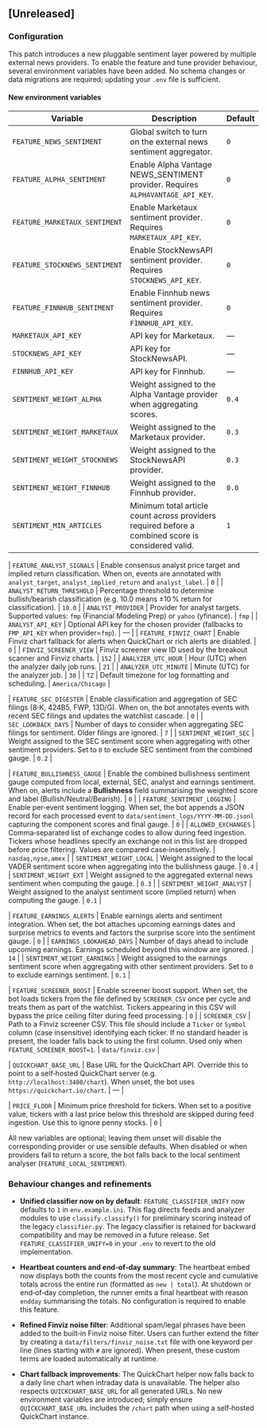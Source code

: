 ## [Unreleased]

### Configuration

This patch introduces a new pluggable sentiment layer powered by multiple
external news providers.  To enable the feature and tune provider
behaviour, several environment variables have been added.  No schema
changes or data migrations are required; updating your `.env` file is
sufficient.

#### New environment variables

| Variable | Description | Default |
| --- | --- | --- |
| `FEATURE_NEWS_SENTIMENT` | Global switch to turn on the external news sentiment aggregator. | `0` |
| `FEATURE_ALPHA_SENTIMENT` | Enable Alpha Vantage NEWS_SENTIMENT provider.  Requires `ALPHAVANTAGE_API_KEY`. | `0` |
| `FEATURE_MARKETAUX_SENTIMENT` | Enable Marketaux sentiment provider.  Requires `MARKETAUX_API_KEY`. | `0` |
| `FEATURE_STOCKNEWS_SENTIMENT` | Enable StockNewsAPI sentiment provider.  Requires `STOCKNEWS_API_KEY`. | `0` |
| `FEATURE_FINNHUB_SENTIMENT` | Enable Finnhub news sentiment provider.  Requires `FINNHUB_API_KEY`. | `0` |
| `MARKETAUX_API_KEY` | API key for Marketaux. | — |
| `STOCKNEWS_API_KEY` | API key for StockNewsAPI. | — |
| `FINNHUB_API_KEY` | API key for Finnhub. | — |
| `SENTIMENT_WEIGHT_ALPHA` | Weight assigned to the Alpha Vantage provider when aggregating scores. | `0.4` |
| `SENTIMENT_WEIGHT_MARKETAUX` | Weight assigned to the Marketaux provider. | `0.3` |
| `SENTIMENT_WEIGHT_STOCKNEWS` | Weight assigned to the StockNewsAPI provider. | `0.3` |
| `SENTIMENT_WEIGHT_FINNHUB` | Weight assigned to the Finnhub provider. | `0.0` |
| `SENTIMENT_MIN_ARTICLES` | Minimum total article count across providers required before a combined score is considered valid. | `1` |

| `FEATURE_ANALYST_SIGNALS` | Enable consensus analyst price target and implied return classification. When on, events are annotated with `analyst_target`, `analyst_implied_return` and `analyst_label`. | `0` |
| `ANALYST_RETURN_THRESHOLD` | Percentage threshold to determine bullish/bearish classification (e.g. 10.0 means ±10 % return for classification). | `10.0` |
| `ANALYST_PROVIDER` | Provider for analyst targets. Supported values: `fmp` (Financial Modeling Prep) or `yahoo` (yfinance). | `fmp` |
| `ANALYST_API_KEY` | Optional API key for the chosen provider (fallbacks to `FMP_API_KEY` when provider=`fmp`). | — |
| `FEATURE_FINVIZ_CHART` | Enable Finviz chart fallback for alerts when QuickChart or rich alerts are disabled. | `0` |
| `FINVIZ_SCREENER_VIEW` | Finviz screener view ID used by the breakout scanner and Finviz charts. | `152` |
| `ANALYZER_UTC_HOUR` | Hour (UTC) when the analyzer daily job runs. | `21` |
| `ANALYZER_UTC_MINUTE` | Minute (UTC) for the analyzer job. | `30` |
| `TZ` | Default timezone for log formatting and scheduling. | `America/Chicago` |

| `FEATURE_SEC_DIGESTER` | Enable classification and aggregation of SEC filings (8‑K, 424B5, FWP, 13D/G). When on, the bot annotates events with recent SEC filings and updates the watchlist cascade. | `0` |
| `SEC_LOOKBACK_DAYS` | Number of days to consider when aggregating SEC filings for sentiment. Older filings are ignored. | `7` |
| `SENTIMENT_WEIGHT_SEC` | Weight assigned to the SEC sentiment score when aggregating with other sentiment providers. Set to `0` to exclude SEC sentiment from the combined gauge. | `0.2` |

| `FEATURE_BULLISHNESS_GAUGE` | Enable the combined bullishness sentiment gauge computed from local, external, SEC, analyst and earnings sentiment. When on, alerts include a **Bullishness** field summarising the weighted score and label (Bullish/Neutral/Bearish). | `0` |
| `FEATURE_SENTIMENT_LOGGING` | Enable per‑event sentiment logging. When set, the bot appends a JSON record for each processed event to `data/sentiment_logs/YYYY‑MM‑DD.jsonl` capturing the component scores and final gauge. | `0` |
| `ALLOWED_EXCHANGES` | Comma‑separated list of exchange codes to allow during feed ingestion. Tickers whose headlines specify an exchange not in this list are dropped before price filtering. Values are compared case‑insensitively. | `nasdaq,nyse,amex` |
| `SENTIMENT_WEIGHT_LOCAL` | Weight assigned to the local VADER sentiment score when aggregating into the bullishness gauge. | `0.4` |
| `SENTIMENT_WEIGHT_EXT` | Weight assigned to the aggregated external news sentiment when computing the gauge. | `0.3` |
| `SENTIMENT_WEIGHT_ANALYST` | Weight assigned to the analyst sentiment score (implied return) when computing the gauge. | `0.1` |

| `FEATURE_EARNINGS_ALERTS` | Enable earnings alerts and sentiment integration.  When set, the bot attaches upcoming earnings dates and surprise metrics to events and factors the surprise score into the sentiment gauge. | `0` |
| `EARNINGS_LOOKAHEAD_DAYS` | Number of days ahead to include upcoming earnings.  Earnings scheduled beyond this window are ignored. | `14` |
| `SENTIMENT_WEIGHT_EARNINGS` | Weight assigned to the earnings sentiment score when aggregating with other sentiment providers. Set to `0` to exclude earnings sentiment. | `0.1` |

| `FEATURE_SCREENER_BOOST` | Enable screener boost support.  When set, the bot loads tickers from the file defined by `SCREENER_CSV` once per cycle and treats them as part of the watchlist.  Tickers appearing in this CSV will bypass the price ceiling filter during feed processing. | `0` |
| `SCREENER_CSV` | Path to a Finviz screener CSV.  This file should include a `Ticker` or `Symbol` column (case insensitive) identifying each ticker.  If no standard header is present, the loader falls back to using the first column.  Used only when `FEATURE_SCREENER_BOOST=1`. | `data/finviz.csv` |

| `QUICKCHART_BASE_URL` | Base URL for the QuickChart API.  Override this to point to a self‑hosted QuickChart server (e.g. `http://localhost:3400/chart`).  When unset, the bot uses `https://quickchart.io/chart`. | — |

| `PRICE_FLOOR` | Minimum price threshold for tickers.  When set to a positive value, tickers with a last price below this threshold are skipped during feed ingestion.  Use this to ignore penny stocks. | `0` |

All new variables are optional; leaving them unset will disable the
corresponding provider or use sensible defaults.  When disabled or when
providers fail to return a score, the bot falls back to the local
sentiment analyser (`FEATURE_LOCAL_SENTIMENT`).

### Behaviour changes and refinements

- **Unified classifier now on by default**: `FEATURE_CLASSIFIER_UNIFY` now defaults
  to `1` in `env.example.ini`.  This flag directs feeds and analyzer
  modules to use `classify.classify()` for preliminary scoring instead of
  the legacy `classifier.py`.  The legacy classifier is retained for
  backward compatibility and may be removed in a future release.  Set
  `FEATURE_CLASSIFIER_UNIFY=0` in your `.env` to revert to the old
  implementation.

- **Heartbeat counters and end‑of‑day summary**: The heartbeat embed now
  displays both the counts from the most recent cycle and cumulative totals
  across the entire run (formatted as `new | total`).  At shutdown or
  end‑of‑day completion, the runner emits a final heartbeat with reason
  `endday` summarising the totals.  No configuration is required to
  enable this feature.

- **Refined Finviz noise filter**: Additional spam/legal phrases have been
  added to the built‑in Finviz noise filter.  Users can further extend
  the filter by creating a `data/filters/finviz_noise.txt` file with one
  keyword per line (lines starting with `#` are ignored).  When present,
  these custom terms are loaded automatically at runtime.

- **Chart fallback improvements**: The QuickChart helper now falls back to a
  daily line chart when intraday data is unavailable.  The helper also
  respects `QUICKCHART_BASE_URL` for all generated URLs.  No new
  environment variables are introduced; simply ensure `QUICKCHART_BASE_URL`
  includes the `/chart` path when using a self‑hosted QuickChart instance.